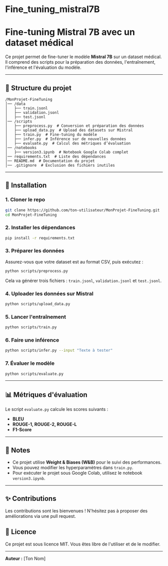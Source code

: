 # Fine_tuning_mistral7B

# Fine-tuning Mistral 7B avec un dataset médical

Ce projet permet de fine-tuner le modèle **Mistral 7B** sur un dataset médical. Il comprend des scripts pour la préparation des données, l'entraînement, l'inférence et l'évaluation du modèle.

---

## 📁 Structure du projet
```
/MonProjet-FineTuning
│── /data
│   ├── train.jsonl
│   ├── validation.jsonl
│   ├── test.jsonl
│── /scripts
│   ├── preprocess.py  # Conversion et préparation des données
│   ├── upload_data.py  # Upload des datasets sur Mistral
│   ├── train.py  # Fine-tuning du modèle
│   ├── infer.py  # Inférence sur de nouvelles données
│   ├── evaluate.py  # Calcul des métriques d’évaluation
│── /notebooks
│   ├── version3.ipynb  # Notebook Google Colab complet
│── requirements.txt  # Liste des dépendances
│── README.md  # Documentation du projet
│── .gitignore  # Exclusion des fichiers inutiles
```

---

## 🚀 Installation
### 1. Cloner le repo
```bash
git clone https://github.com/ton-utilisateur/MonProjet-FineTuning.git
cd MonProjet-FineTuning
```

### 2. Installer les dépendances
```bash
pip install -r requirements.txt
```

### 3. Préparer les données
Assurez-vous que votre dataset est au format CSV, puis exécutez :
```bash
python scripts/preprocess.py
```
Cela va générer trois fichiers : `train.jsonl`, `validation.jsonl` et `test.jsonl`.

### 4. Uploader les données sur Mistral
```bash
python scripts/upload_data.py
```

### 5. Lancer l'entraînement
```bash
python scripts/train.py
```

### 6. Faire une inférence
```bash
python scripts/infer.py --input "Texte à tester"
```

### 7. Évaluer le modèle
```bash
python scripts/evaluate.py
```

---

## 📊 Métriques d'évaluation
Le script `evaluate.py` calcule les scores suivants :
- **BLEU**
- **ROUGE-1, ROUGE-2, ROUGE-L**
- **F1-Score**

---

## 📌 Notes
- Ce projet utilise **Weight & Biases (W&B)** pour le suivi des performances.
- Vous pouvez modifier les hyperparamètres dans `train.py`.
- Pour exécuter le projet sous Google Colab, utilisez le notebook `version3.ipynb`.

---

## ✨ Contributions
Les contributions sont les bienvenues ! N'hésitez pas à proposer des améliorations via une pull request.

## 📜 Licence
Ce projet est sous licence MIT. Vous êtes libre de l'utiliser et de le modifier.

---

**Auteur :** [Ton Nom]

